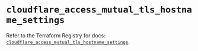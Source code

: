# `cloudflare_access_mutual_tls_hostname_settings`

Refer to the Terraform Registry for docs: [`cloudflare_access_mutual_tls_hostname_settings`](https://registry.terraform.io/providers/cloudflare/cloudflare/4.41.0/docs/resources/access_mutual_tls_hostname_settings).
